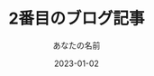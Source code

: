 ---
title: 2番目のブログ記事
description: Nuxt3 Contentを使った2番目のブログ記事
date: 2023-01-02
author: あなたの名前
tags: 
  - Nuxt3
  - Vue.js
---